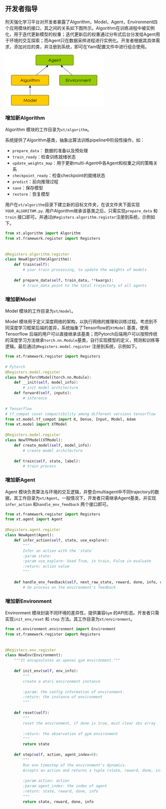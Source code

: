 ## 开发者指导

刑天强化学习平台对开发者暴露了Algorithm，Model，Agent，Environment四个应用模块的接口，其之间的关系如下图所示。Algorithm在训练进程中被实例化，用于迭代更新模型的权重；迭代更新后的权重通过分布式后台分发给Agent用于环境的交互探索；而Agent只在数据采样进程进行实例化。开发者根据其具体需求，添加对应的类，并注册到系统，即可在Yaml配置文件中进行组合使用。



<img src="./.images/four_opening_module.png" width="320" height="170" alt="应用模块之间的关系" align=center />



### 增加新Algorithm

Algorithm 模块的工作目录为`xt/algorithm`。

系统提供了Algorithm基类，抽象出算法训练pipeline中阶段性操作，如：

- `prepare_data`： 数据的准备以及预处理
- `train_ready`：检查训练就绪状态
- `update_weights_map`：用于更新multi-Agent中各Agent和权重之间的策略关系
- `checkpoint_ready`：检查checkpoint的就绪状态
- `predict`：前向推理过程
- `save`：保存模型
- `restore`：恢复模型

用户在`xt/algorithm`目录下建立新的目标文件夹，在该文件夹下面实现`YOUR_ALGORITHM.py`. 用户Algorithm继承该基类之后，只需实现`prepare_data` 和 `train` 接口即可。并通过`@Registers.algorithm.register`注册到系统，示例如下。

```python
from xt.algorithm import Algorithm
from xt.framework.register import Registers


@Registers.algorithm.register
class NewAlgorithm(Algorithm):
    def train(self):
        # your train processing, to update the weights of models
    
    def prepare_data(self, train_data, **kwargs):
        # train_data point to the total trajectory of all agents
```



### 增加新Model

Model 模块的工作目录为`xt/model`。

Model 模块用于定义深度网络的架构，以执行网络的推理和训练过程。考虑到不同深度学习框架后端的差异，系统抽象了Tensorflow的`XtModel` 基类，使用Tensorflow 后端的用户可以直接继承该基类；而Pytorch后端用户可以按照传统的深度学习方法继承`torch.nn.Module`基类，自行实现模型的定义，预测和训练等逻辑。最后通过`@Registers.model.register` 注册到系统，示例如下。

```python
from xt.framework.register import Registers

# Pytorch 
@Registers.model.register
class NewPyTorchModel(torch.nn.Module):
    def __init(self, model_info):
        # init model architecture
    def forward(self, inputs):
        # inference 
        
# Tensorflow 
# tf_compat cover compactibility among different versions tensorflow
from xt.model.tf_compat import K, Dense, Input, Model, Adam  
from xt.model import XTModel

@Registers.model.register
class NewTFModel(XTModel):
    def create_model(self, model_info):
        # create model architecture
        
    def train(self, state, label):
        # train process
```

### 增加新Agent

Agent 模块负责算法与环境的交互逻辑，并整合multiagent中不同trajectory的数据，其工作目录为`xt/Agent`。一般情况下，开发者只需继承Agent基类，并实现`infer_action` 和`handle_env_feedback` 两个接口即可。

```python
from xt.framework.register import Registers
from xt.agent import Agent

@Registers.agent.register
class NewAgent(Agent):
    def infer_action(self, state, use_explore):
        """
        Infer an action with the `state`
        :param state:
        :param use_explore: Used True, in train, False in evaluate
        :return: action value
        """
        
    def handle_env_feedback(self, next_raw_state, reward, done, info, use_explore):
        # do process on the environment's feedback
```



### 增加新Environment

Environment 模块封装不同环境的差异性，提供兼容`Gym` 的API形态。开发者只需实现`init_env`,`reset` 和 `step` 方法。其工作目录为`xt/environment`。

```python
from xt.environment.environment import Environment
from xt.framework.register import Registers


@Registers.env.register
class NewEnv(Environment):
    """It encapsulates an openai gym environment."""

    def init_env(self, env_info):
        """
        create a atari environment instance

        :param: the config information of environment.
        :return: the instance of environment
        """

    def reset(self):
        """
        reset the environment, if done is true, must clear obs array

        :return: the observation of gym environment
        """
        return state

    def step(self, action, agent_index=0):
        """
        Run one timestep of the environment's dynamics.
        Accepts an action and returns a tuple (state, reward, done, info).

        :param action: action
        :param agent_index: the index of agent
        :return: state, reward, done, info
        """
        return state, reward, done, info
```

